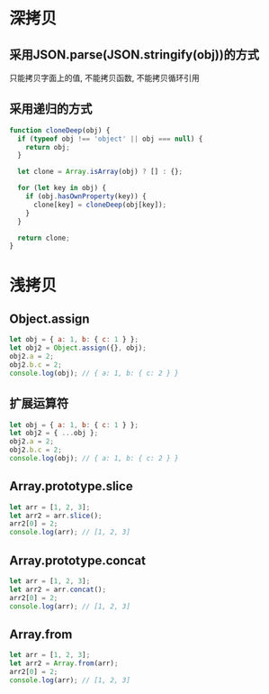 # 深拷贝
## 采用JSON.parse(JSON.stringify(obj))的方式
只能拷贝字面上的值, 不能拷贝函数, 不能拷贝循环引用
## 采用递归的方式
```javascript
function cloneDeep(obj) {
  if (typeof obj !== 'object' || obj === null) {
    return obj;
  }

  let clone = Array.isArray(obj) ? [] : {};

  for (let key in obj) {
    if (obj.hasOwnProperty(key)) {
      clone[key] = cloneDeep(obj[key]);
    }
  }

  return clone;
}
```

# 浅拷贝
## Object.assign
```javascript
let obj = { a: 1, b: { c: 1 } };
let obj2 = Object.assign({}, obj);
obj2.a = 2;
obj2.b.c = 2;
console.log(obj); // { a: 1, b: { c: 2 } }
```
## 扩展运算符
```javascript
let obj = { a: 1, b: { c: 1 } };
let obj2 = { ...obj };
obj2.a = 2;
obj2.b.c = 2;
console.log(obj); // { a: 1, b: { c: 2 } }
```
## Array.prototype.slice
```javascript
let arr = [1, 2, 3];
let arr2 = arr.slice();
arr2[0] = 2;
console.log(arr); // [1, 2, 3]
```
## Array.prototype.concat
```javascript
let arr = [1, 2, 3];
let arr2 = arr.concat();
arr2[0] = 2;
console.log(arr); // [1, 2, 3]
```
## Array.from
```javascript
let arr = [1, 2, 3];
let arr2 = Array.from(arr);
arr2[0] = 2;
console.log(arr); // [1, 2, 3]
```
